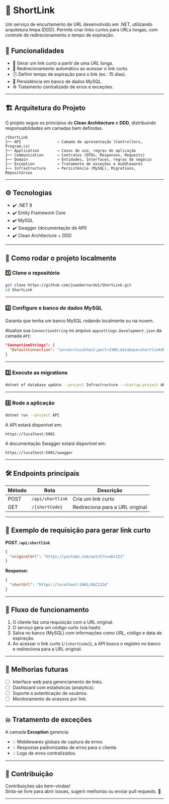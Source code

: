 
# 🔗 ShortLink

Um serviço de encurtamento de URL desenvolvido em .NET, utilizando arquitetura limpa (DDD). Permite criar links curtos para URLs longas, com controle de redirecionamento e tempo de expiração.

## 🚀 Funcionalidades

- 🔗 Gerar um link curto a partir de uma URL longa.
- 🔄 Redirecionamento automático ao acessar o link curto.
- 🕓 Definir tempo de expiração para o link (ex.: 15 dias).
- 💾 Persistência em banco de dados MySQL.
- ⚙️ Tratamento centralizado de erros e exceções.

---

## 🏗️ Arquitetura do Projeto

O projeto segue os princípios de **Clean Architecture** e **DDD**, distribuindo responsabilidades em camadas bem definidas.

```
/ShortLink
├── API                → Camada de apresentação (Controllers, Program.cs)
├── Application        → Casos de uso, regras de aplicação
├── Communication      → Contratos (DTOs, Responses, Requests)
├── Domain             → Entidades, Interfaces, regras de negócio
├── Exception          → Tratamento de exceções e middlewares
├── Infrastructure     → Persistência (MySQL), Migrations, Repositórios
```

---

## ⚙️ Tecnologias

- ✔️ .NET 8
- ✔️ Entity Framework Core
- ✔️ MySQL
- ✔️ Swagger (documentação de API)
- ✔️ Clean Architecture + DDD

---

## 🚀 Como rodar o projeto localmente

### 1️⃣ Clone o repositório

```bash
git clone https://github.com/joaobernardo1/ShortLink.git
cd ShortLink
```

---

### 2️⃣ Configure o banco de dados MySQL

Garanta que tenha um banco MySQL rodando localmente ou na nuvem.

Atualize sua `ConnectionString` no arquivo `appsettings.Development.json` da camada `API`:

```json
"ConnectionStrings": {
  "DefaultConnection": "server=localhost;port=3306;database=shortlinkdb;user=root;password=suaSenha"
}
```

---

### 3️⃣ Execute as migrations

```bash
dotnet ef database update --project Infrastructure --startup-project API
```

---

### 4️⃣ Rode a aplicação

```bash
dotnet run --project API
```

A API estará disponível em:

```
https://localhost:5001
```

A documentação Swagger estará disponível em:

```
https://localhost:5001/swagger
```

---

## 🛠️ Endpoints principais

| Método | Rota                | Descrição                      |
|--------|----------------------|---------------------------------|
| POST   | `/api/shortlink`     | Cria um link curto             |
| GET    | `/{shortCode}`       | Redireciona para a URL original|

---

## 📜 Exemplo de requisição para gerar link curto

**POST `/api/shortlink`**

```json
{
  "originalUrl": "https://youtube.com/watch?v=abc123"
}
```

**Response:**

```json
{
  "shortUrl": "https://localhost:5001/AbC123d"
}
```

---

## 🔄 Fluxo de funcionamento

1. O cliente faz uma requisição com a URL original.
2. O serviço gera um código curto (via hash).
3. Salva no banco (MySQL) com informações como URL, código e data de expiração.
4. Ao acessar o link curto (`/{shortCode}`), a API busca o registro no banco e redireciona para a URL original.

---

## 🧠 Melhorias futuras

- [ ] Interface web para gerenciamento de links.
- [ ] Dashboard com estatísticas (analytics).
- [ ] Suporte a autenticação de usuários.
- [ ] Monitoramento de acessos por link.

---

## 💥 Tratamento de exceções

A camada **Exception** gerencia:

- 💡 Middlewares globais de captura de erros.
- 💡 Respostas padronizadas de erros para o cliente.
- 💡 Logs de erros centralizados.

---

## 🤝 Contribuição

Contribuições são bem-vindas!  
Sinta-se livre para abrir issues, sugerir melhorias ou enviar pull requests. 🚀

---
